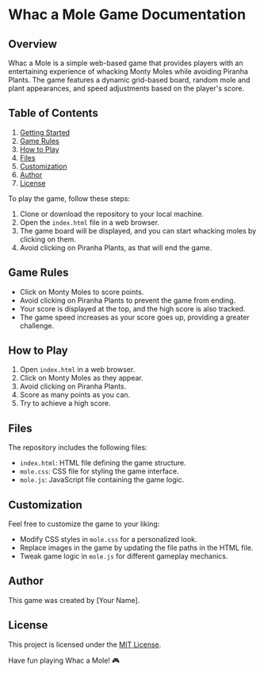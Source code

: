 # Whac a Mole Game Documentation

## Overview

Whac a Mole is a simple web-based game that provides players with an entertaining experience of whacking Monty Moles while avoiding Piranha Plants. The game features a dynamic grid-based board, random mole and plant appearances, and speed adjustments based on the player's score.

## Table of Contents

1. [Getting Started](#getting-started)
2. [Game Rules](#game-rules)
3. [How to Play](#how-to-play)
4. [Files](#files)
5. [Customization](#customization)
6. [Author](#author)
7. [License](#license)



To play the game, follow these steps:

1. Clone or download the repository to your local machine.
2. Open the `index.html` file in a web browser.
3. The game board will be displayed, and you can start whacking moles by clicking on them.
4. Avoid clicking on Piranha Plants, as that will end the game.

## Game Rules

- Click on Monty Moles to score points.
- Avoid clicking on Piranha Plants to prevent the game from ending.
- Your score is displayed at the top, and the high score is also tracked.
- The game speed increases as your score goes up, providing a greater challenge.

## How to Play

1. Open `index.html` in a web browser.
2. Click on Monty Moles as they appear.
3. Avoid clicking on Piranha Plants.
4. Score as many points as you can.
5. Try to achieve a high score.

## Files

The repository includes the following files:

- `index.html`: HTML file defining the game structure.
- `mole.css`: CSS file for styling the game interface.
- `mole.js`: JavaScript file containing the game logic.

## Customization

Feel free to customize the game to your liking:

- Modify CSS styles in `mole.css` for a personalized look.
- Replace images in the game by updating the file paths in the HTML file.
- Tweak game logic in `mole.js` for different gameplay mechanics.

## Author

This game was created by [Your Name].

## License

This project is licensed under the [MIT License](LICENSE).

Have fun playing Whac a Mole! 🎮
